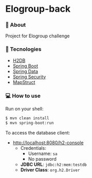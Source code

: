 # Elogroup-back

### 🚀 About
Project for Elogroup challenge

### 🔨 Tecnologies
* [H2DB](https://www.h2database.com/html/main.html)
* [Spring Boot](https://spring.io/projects/spring-boot)
* [Spring Data](https://spring.io/projects/spring-data)
* [Spring Security](https://spring.io/projects/spring-security)
* [MapStruct](https://mapstruct.org/)

### 💻 How to use

Run on your shell:
```sh
$ mvn clean install
$ mvn spring-boot:run
```
 To access the database client:
 
 * [http://localhost:8080/h2-console](http://localhost:8080/h2-console)
   * Credentials: 
     * Username: `sa`
     * No password
   * **JDBC URL**: `jdbc:h2:mem:testdb`
   * **Driver Class**: `org.h2.Driver`
